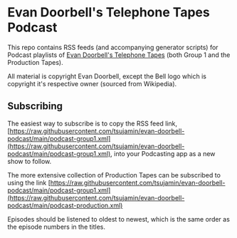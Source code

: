# Evan Doorbell's Telephone Tapes Podcast
This repo contains RSS feeds (and accompanying generator scripts) for Podcast playlists of [Evan Doorbell's Telephone
Tapes](https://evan-doorbell.com/) (both Group 1 and the Production Tapes).

All material is copyright Evan Doorbell, except the Bell logo which is copyright it's respective owner (sourced from
Wikipedia).

## Subscribing
The easiest way to subscribe is to copy the RSS feed link, [https://raw.githubusercontent.com/tsujamin/evan-doorbell-podcast/main/podcast-group1.xml](https://raw.githubusercontent.com/tsujamin/evan-doorbell-podcast/main/podcast-group1.xml), into your Podcasting app as a new
show to follow.

The more extensive collection of Production Tapes can be subscribed to using the link [https://raw.githubusercontent.com/tsujamin/evan-doorbell-podcast/main/podcast-group1.xml](https://raw.githubusercontent.com/tsujamin/evan-doorbell-podcast/main/podcast-production.xml)

Episodes should be listened to oldest to newest, which is the same order as the episode numbers in the titles.
